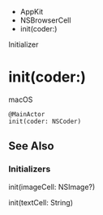 

- AppKit
- NSBrowserCell
-  init(coder:) 

Initializer

# init(coder:)

macOS

``` source
@MainActor
init(coder: NSCoder)
```

## See Also

### Initializers

init(imageCell: NSImage?)

init(textCell: String)

